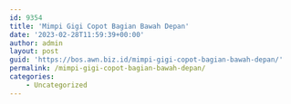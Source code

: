 ```yaml
---
id: 9354
title: 'Mimpi Gigi Copot Bagian Bawah Depan'
date: '2023-02-28T11:59:39+00:00'
author: admin
layout: post
guid: 'https://bos.awn.biz.id/mimpi-gigi-copot-bagian-bawah-depan/'
permalink: /mimpi-gigi-copot-bagian-bawah-depan/
categories:
    - Uncategorized
---
```


